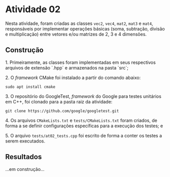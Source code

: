 <h1>Atividade 02</h1>

Nesta atividade, foram criadas as classes `vec2`, `vec4`, `mat2`, `mat3` e `mat4`, responsáveis por implementar operações básicas (soma, subtração, divisão e multiplicação) entre vetores e/ou matrizes de 2, 3 e 4 dimensões.

<h2>Construção</h2>
1. Primeiramente, as classes foram implementadas em seus respectivos arquivos de extensão `.hpp` e armazenados na pasta `src`;

2\. O *framework* CMake foi instalado a partir do comando abaixo:

```
sudo apt install cmake
```

3\. O repositório do GoogleTest, *framework* do Google para testes unitários em C++, foi clonado para a pasta raiz da atividade:

```
git clone https://github.com/google/googletest.git
```

4\. Os arquivos `CMakeLists.txt` e `tests/CMakeLists.txt` foram criados, de forma a se definir configurações específicas para a execução dos testes; e

5\. O arquivo `tests/at02_tests.cpp` foi escrito de forma a conter os testes a serem executados.

<h2>Resultados</h2>
...em construção...
